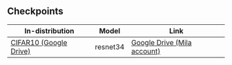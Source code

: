 
## Checkpoints
| In-distribution        | Model           | Link  | 
| ------------- |-------------| -----| 
| [CIFAR10 (Google Drive)]()      | resnet34 | [Google Drive (Mila account)](https://drive.google.com/file/d/1H6w3ZTMaPXcYsaDBJrgAcxSTdywTS0vZ/view?usp=sharing) |

